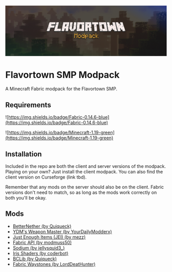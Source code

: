 ![thumb](./flavortown-modpack-thumbnail.png)

# Flavortown SMP Modpack
A Minecraft Fabric modpack for the Flavortown SMP.

## Requirements

![https://img.shields.io/badge/Fabric-0.14.6-blue](https://img.shields.io/badge/Fabric-0.14.6-blue)

![https://img.shields.io/badge/Minecraft-1.19-green](https://img.shields.io/badge/Minecraft-1.19-green)

## Installation

Included in the repo are both the client and server versions of the modpack. Playing on your own? Just install the client modpack. You can also find the client version on Curseforge (link tbd). 

Remember that any mods on the server should also be on the client. Fabric versions don't need to match, so as long as the mods work correctly on both you'll be okay.

## Mods

<ul>
<li><a href="https://www.curseforge.com/minecraft/mc-mods/betternether">BetterNether (by Quiqueck)</a></li>
<li><a href="https://www.curseforge.com/minecraft/mc-mods/ydms-weapon-master">YDM's Weapon Master (by YourDailyModderx)</a></li>
<li><a href="https://www.curseforge.com/minecraft/mc-mods/jei">Just Enough Items (JEI) (by mezz)</a></li>
<li><a href="https://www.curseforge.com/minecraft/mc-mods/fabric-api">Fabric API (by modmuss50)</a></li>
<li><a href="https://www.curseforge.com/minecraft/mc-mods/sodium">Sodium (by jellysquid3_)</a></li>
<li><a href="https://www.curseforge.com/minecraft/mc-mods/irisshaders">Iris Shaders (by coderbot)</a></li>
<li><a href="https://www.curseforge.com/minecraft/mc-mods/bclib">BCLib (by Quiqueck)</a></li>
<li><a href="https://www.curseforge.com/minecraft/mc-mods/fabric-waystones">Fabric Waystones (by LordDeatHunter)</a></li>
</ul>